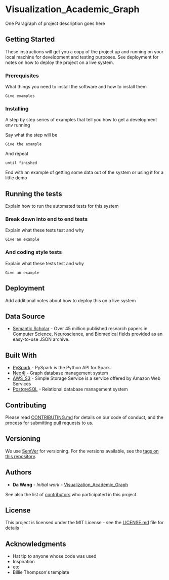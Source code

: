 # Visualization_Academic_Graph

One Paragraph of project description goes here

## Getting Started

These instructions will get you a copy of the project up and running on your local machine for development and testing purposes. See deployment for notes on how to deploy the project on a live system.

### Prerequisites

What things you need to install the software and how to install them

```
Give examples
```

### Installing

A step by step series of examples that tell you how to get a development env running

Say what the step will be

```
Give the example
```

And repeat

```
until finished
```

End with an example of getting some data out of the system or using it for a little demo

## Running the tests

Explain how to run the automated tests for this system

### Break down into end to end tests

Explain what these tests test and why

```
Give an example
```

### And coding style tests

Explain what these tests test and why

```
Give an example
```

## Deployment

Add additional notes about how to deploy this on a live system

## Data Source

* [Semantic Scholar](https://api.semanticscholar.org/corpus/) - Over 45 million published research papers in Computer Science, Neuroscience, and Biomedical fields provided as an easy-to-use JSON archive.

## Built With

* [PySpark](https://spark.apache.org/docs/2.3.0/api/python/pyspark.html) - PySpark is the Python API for Spark.
* [Neo4j](https://neo4j.com/) - Graph database management system
* [AWS_S3](https://aws.amazon.com/s3/) - Simple Storage Service is a service offered by Amazon Web Services
* [PostgreSQL](https://www.postgresql.org/) -  Relational database management system

## Contributing

Please read [CONTRIBUTING.md](https://www.google.com/) for details on our code of conduct, and the process for submitting pull requests to us.

## Versioning

We use [SemVer](https://www.google.com/) for versioning. For the versions available, see the [tags on this repository](https://www.google.com/). 

## Authors

* **Da Wang** - *Initial work* - [Visualization_Academic_Graph](https://www.google.com/)

See also the list of [contributors](https://www.google.com/) who participated in this project.

## License

This project is licensed under the MIT License - see the [LICENSE.md](LICENSE.md) file for details

## Acknowledgments

* Hat tip to anyone whose code was used
* Inspiration
* etc
* Billie Thompson's template
